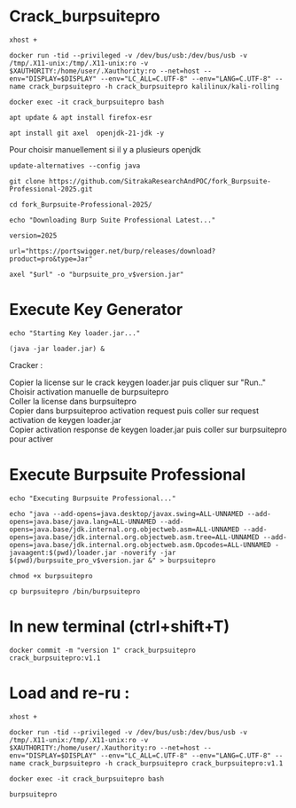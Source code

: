 # Crack_burpsuitepro
```
xhost +
```

```
docker run -tid --privileged -v /dev/bus/usb:/dev/bus/usb -v /tmp/.X11-unix:/tmp/.X11-unix:ro -v $XAUTHORITY:/home/user/.Xauthority:ro --net=host --env="DISPLAY=$DISPLAY" --env="LC_ALL=C.UTF-8" --env="LANG=C.UTF-8" --name crack_burpsuitepro -h crack_burpsuitepro kalilinux/kali-rolling
```
```
docker exec -it crack_burpsuitepro bash
```
```
apt update & apt install firefox-esr
```
```
apt install git axel  openjdk-21-jdk -y
```
Pour choisir manuellement si il y a plusieurs openjdk
```
update-alternatives --config java
```
```
git clone https://github.com/SitrakaResearchAndPOC/fork_Burpsuite-Professional-2025.git
```
```
cd fork_Burpsuite-Professional-2025/
```
```
echo "Downloading Burp Suite Professional Latest..."
```
```
version=2025
```
```
url="https://portswigger.net/burp/releases/download?product=pro&type=Jar"
```
```
axel "$url" -o "burpsuite_pro_v$version.jar"
```
# Execute Key Generator
```
echo "Starting Key loader.jar..."
```
```
(java -jar loader.jar) &
```
Cracker :

Copier la license sur le crack keygen loader.jar puis cliquer sur "Run.." </br>
Choisir activation manuelle de burpsuitepro </br>
Coller la license  dans burpsuitepro</br>
Copier dans burpsuiteproo activation request puis coller sur request activation de keygen loader.jar </br>
Copier activation response de keygen loader.jar puis coller sur burpsuitepro pour activer </br>

# Execute Burpsuite Professional
```
echo "Executing Burpsuite Professional..."
```
```
echo "java --add-opens=java.desktop/javax.swing=ALL-UNNAMED --add-opens=java.base/java.lang=ALL-UNNAMED --add-opens=java.base/jdk.internal.org.objectweb.asm=ALL-UNNAMED --add-opens=java.base/jdk.internal.org.objectweb.asm.tree=ALL-UNNAMED --add-opens=java.base/jdk.internal.org.objectweb.asm.Opcodes=ALL-UNNAMED -javaagent:$(pwd)/loader.jar -noverify -jar $(pwd)/burpsuite_pro_v$version.jar &" > burpsuitepro
```
```
chmod +x burpsuitepro
```
```
cp burpsuitepro /bin/burpsuitepro
```
# In new terminal (ctrl+shift+T)
```
docker commit -m "version 1" crack_burpsuitepro crack_burpsuitepro:v1.1
```
# Load and re-ru : 

```
xhost +
```
```
docker run -tid --privileged -v /dev/bus/usb:/dev/bus/usb -v /tmp/.X11-unix:/tmp/.X11-unix:ro -v $XAUTHORITY:/home/user/.Xauthority:ro --net=host --env="DISPLAY=$DISPLAY" --env="LC_ALL=C.UTF-8" --env="LANG=C.UTF-8" --name crack_burpsuitepro -h crack_burpsuitepro crack_burpsuitepro:v1.1
```
```
docker exec -it crack_burpsuitepro bash
```
```
burpsuitepro
```
